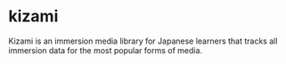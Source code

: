 # kizami
Kizami is an immersion media library for Japanese learners that tracks all immersion data for the most popular forms of media.
